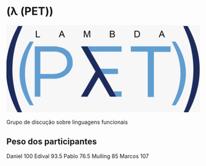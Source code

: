 # (λ (PET))

![lambda pet](images/logo.jpg "lambda pet")

Grupo de discução sobre linguagens funcionais

## Peso dos participantes

Daniel 100
Edival 93.5
Pablo 76.5
Mulling 85
Marcos 107
